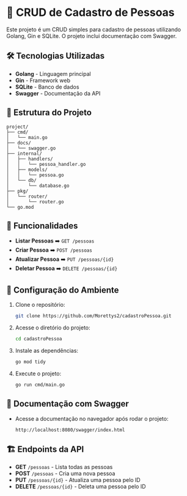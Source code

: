 # 🚀 CRUD de Cadastro de Pessoas

Este projeto é um CRUD simples para cadastro de pessoas utilizando Golang, Gin e SQLite. O projeto inclui documentação com Swagger.

## 🛠️ Tecnologias Utilizadas

- **Golang** - Linguagem principal
- **Gin** - Framework web
- **SQLite** - Banco de dados
- **Swagger** - Documentação da API

## 📂 Estrutura do Projeto

```
project/
├── cmd/
│   └── main.go
├── docs/
│   └── swagger.go
├── internal/
│   ├── handlers/
│   │   └── pessoa_handler.go
│   ├── models/
│   │   └── pessoa.go
│   └── db/
│       └── database.go
├── pkg/
│   └── router/
│       └── router.go
└── go.mod
```

## 🚧 Funcionalidades

- **Listar Pessoas** ➡️ `GET /pessoas`
- **Criar Pessoa** ➡️ `POST /pessoas`
- **Atualizar Pessoa** ➡️ `PUT /pessoas/{id}`
- **Deletar Pessoa** ➡️ `DELETE /pessoas/{id}`

## 🔧 Configuração do Ambiente

1. Clone o repositório:
   ```bash
   git clone https://github.com/Morettys2/cadastroPessoa.git
   ```
2. Acesse o diretório do projeto:
   ```bash
   cd cadastroPessoa
   ```
3. Instale as dependências:
   ```bash
   go mod tidy
   ```
4. Execute o projeto:
   ```bash
   go run cmd/main.go
   ```

## 📑 Documentação com Swagger

- Acesse a documentação no navegador após rodar o projeto:
  ```
  http://localhost:8080/swagger/index.html
  ```

## 🏗️ Endpoints da API

- **GET** `/pessoas` - Lista todas as pessoas
- **POST** `/pessoas` - Cria uma nova pessoa
- **PUT** `/pessoas/{id}` - Atualiza uma pessoa pelo ID
- **DELETE** `/pessoas/{id}` - Deleta uma pessoa pelo ID
